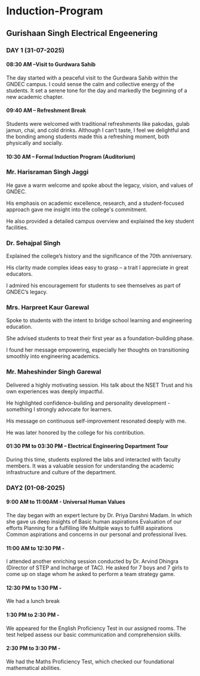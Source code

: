 # Induction-Program
## Gurishaan Singh Electrical Engeenering 

### DAY 1 (31-07-2025)

#### 08:30 AM –Visit to Gurdwara Sahib

The day started with a peaceful visit to the Gurdwara Sahib within the GNDEC campus. I could sense the calm and collective energy of the students. It set a serene tone for the day and markedly the beginning of a new academic chapter. 

#### 09:40 AM – Refreshment Break

Students were welcomed with traditional refreshments like pakodas, gulab jamun, chai, and cold drinks. Although I can’t taste, I feel we delightful and the bonding among students made this a refreshing moment, both physically and socially.

#### 10:30 AM – Formal Induction Program (Auditorium)

### Mr. Harisraman Singh Jaggi

He gave a warm welcome and spoke about the legacy, vision, and values of GNDEC.

His emphasis on academic excellence, research, and a student-focused approach gave me insight into the college's commitment.

He also provided a detailed campus overview and explained the key student facilities.


### Dr. Sehajpal Singh

Explained the college’s history and the significance of the 70th anniversary.

His clarity made complex ideas easy to grasp – a trait I appreciate in great educators.

I admired his encouragement for students to see themselves as part of GNDEC’s legacy.

### Mrs. Harpreet Kaur Garewal

Spoke to students with the intent to bridge school learning and engineering education.

She advised students to treat their first year as a foundation-building phase.

I found her message empowering, especially her thoughts on transitioning smoothly into engineering academics.


### Mr. Maheshinder Singh Garewal

Delivered a highly motivating session. His talk about the NSET Trust and his own experiences was deeply impactful.

He highlighted confidence-building and personality development - something I strongly advocate for learners.

His message on continuous self-improvement resonated deeply with me.

He was later honored by the college for his contribution.

#### 01:30 PM to 03:30 PM – Electrical Engineering Department Tour

During this time, students explored the labs and interacted with faculty members. It was a valuable session for understanding the academic infrastructure and culture of the department.
### DAY2 (01-08-2025) 

#### 9:00 AM to 11:00AM - Universal Human Values 
The day began with an expert lecture by Dr. Priya Darshni Madam. In which she gave us deep insights  of Basic human aspirations Evaluation of our efforts Planning for a fulfilling life Multiple ways to fullfill aspirations Common aspirations and concerns in our personal and professional lives.

#### 11:00 AM to 12:30 PM - 
I attended another enriching session conducted by Dr. Arvind Dhingra (Director of STEP and Incharge of TAC). He asked for 7 boys and 7 girls to come up on stage whom he asked to perform a team strategy game. 

#### 12:30 PM to 1:30 PM - 
We had a lunch break 

#### 1:30 PM to 2:30 PM - 
We appeared for the English Proficiency Test in our assigned rooms. The test helped assess our basic communication and comprehension skills.

#### 2:30 PM to 3:30 PM - 
We had the Maths Proficiency Test, which checked our foundational mathematical abilities. 
